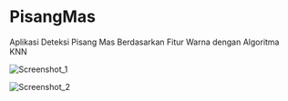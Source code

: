 # PisangMas
Aplikasi Deteksi Pisang Mas Berdasarkan Fitur Warna dengan Algoritma KNN

![Screenshot_1](https://github.com/rokhudev/PisangMas/assets/115555337/5387a64a-fe48-4984-8034-cab50c58d421)

![Screenshot_2](https://github.com/rokhudev/PisangMas/assets/115555337/2d5d8488-d498-415b-ad74-4704dc3f28f8)
